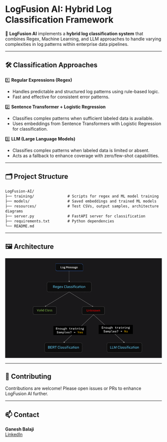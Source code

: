 # LogFusion AI: Hybrid Log Classification Framework

🚀 **LogFusion AI** implements a **hybrid log classification system** that combines Regex, Machine Learning, and LLM approaches to handle varying complexities in log patterns within enterprise data pipelines.

---

## 🛠️ Classification Approaches

1️⃣ **Regular Expressions (Regex)**  
- Handles predictable and structured log patterns using rule-based logic.  
- Fast and effective for consistent error patterns.

2️⃣ **Sentence Transformer + Logistic Regression**  
- Classifies complex patterns when sufficient labeled data is available.  
- Uses embeddings from Sentence Transformers with Logistic Regression for classification.

3️⃣ **LLM (Large Language Models)**  
- Classifies complex patterns when labeled data is limited or absent.  
- Acts as a fallback to enhance coverage with zero/few-shot capabilities.

---

## 🗂️ Project Structure

```
LogFusion-AI/
├── training/               # Scripts for regex and ML model training
├── models/                 # Saved embeddings and trained ML models
├── resources/              # Test CSVs, output samples, architecture diagrams
├── server.py               # FastAPI server for classification
├── requirements.txt        # Python dependencies
└── README.md
```

---

## 🖼️ Architecture

![Hybrid Classification Architecture](resources/arch.png)

---

## 🤝 Contributing

Contributions are welcome! Please open issues or PRs to enhance LogFusion AI further.

---

## 📫 Contact

**Ganesh Balaji**  
[LinkedIn](https://www.linkedin.com/in/ganeshbalaji22/) 

